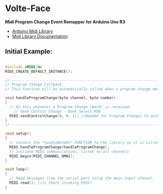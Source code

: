 # Volte-Face
**Midi Program Change Event Remapper for Arduino Uno R3**

- [Arduino Midi Library](https://github.com/FortySevenEffects/arduino_midi_library)
- [Midi Library Documentation](http://arduinomidilib.fortyseveneffects.com/index.html)

## Initial Example:

```c

#include <MIDI.h>
MIDI_CREATE_DEFAULT_INSTANCE();

// ----------------------------------------------------------------------------------------------
// Program Change Callback:
// This function will be automatically called when a program change message has been received.

void handleProgramChange(byte channel, byte number)
{
  // Do this whenever a Program Change (0xC0) is received:
    // Send Control Change - Bank Select MSB
  MIDI.sendControlChange(0, 0, 1); //Needed for Program Changes to work?
}
// ----------------------------------------------------------------------------------------------

void setup()
{
  // Connect the "handleNoteOn" FUNCTION to the library so it is called upon reception of a ProgramChange.
  MIDI.handleProgramChange(handleProgramChange);
  // Initiate MIDI communications, listen to all channels
  MIDI.begin(MIDI_CHANNEL_OMNI); 
}

void loop()
{
  // Read messages from the serial port using the main input channel.
  MIDI.read(); //is there incoming MIDI?
}

```
